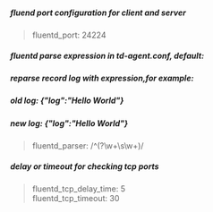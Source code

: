 ##### fluend port configuration for client and server
  >fluentd_port: 24224

##### fluentd parse expression in td-agent.conf, default:  
##### reparse record log with expression,for example:  
##### old log:  {"log":"Hello World"}  
##### new log:  {"log":"Hello World"}  
  >fluentd_parser: /^(?<log>\w+\s\w+)/

##### delay or timeout for checking tcp ports
  >fluentd_tcp_delay_time: 5  
  >fluentd_tcp_timeout: 30
